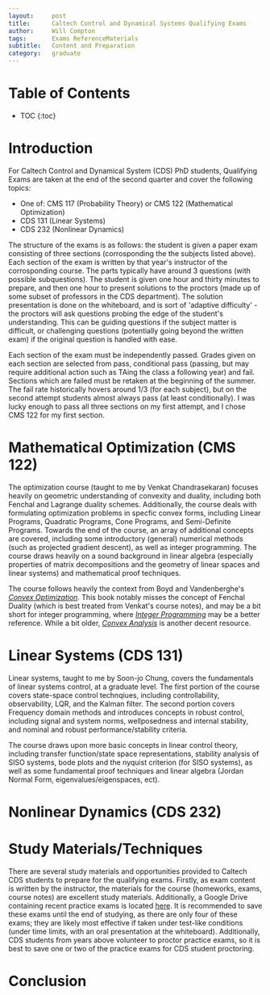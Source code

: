 ```yaml
---
layout:     post
title:      Caltech Control and Dynamical Systems Qualifying Exams
author:     Will Compton
tags: 		Exams ReferenceMaterials
subtitle:  	Content and Preparation
category:   graduate
---
```

<!-- Start Writing Below in Markdown -->
# Table of Contents

* TOC
{:toc}

# Introduction

For Caltech Control and Dynamical System (CDS) PhD students, Qualifying Exams are taken at the end of the second quarter and cover the following topics:

- One of: CMS 117 (Probability Theory) or CMS 122 (Mathematical Optimization)
- CDS 131 (Linear Systems)
- CDS 232 (Nonlinear Dynamics)

The structure of the exams is as follows: the student is given a paper exam consisting of three sections (corrosponding the the subjects listed above). Each section of the exam is written by that year's instructor of the corrosponding course. The parts typically have around 3 questions (with possible subquestions). The student is given one hour and thirty minutes to prepare, and then one hour to present solutions to the proctors (made up of some subset of professors in the CDS department). The solution presentation is done on the whiteboard, and is sort of 'adaptive difficulty' - the proctors will ask questions probing the edge of the student's understanding. This can be guiding questions if the subject matter is difficult, or challenging questions (potentially going beyond the written exam) if the original question is handled with ease.

Each section of the exam must be independently passed. Grades given on each section are selected from pass, conditional pass (passing, but may require additional action such as TAing the class a following year) and fail. Sections which are failed must be retaken at the beginning of the summer. The fail rate historically hovers around 1/3 (for each subject), but on the second attempt students almost always pass (at least conditionally). I was lucky enough to pass all three sections on my first attempt, and I chose CMS 122 for my first section.

# Mathematical Optimization (CMS 122)

The optimization course (taught to me by Venkat Chandrasekaran) focuses heavily on geometric understanding of convexity and duality, including both Fenchal and Lagrange duality schemes. Additionally, the course deals with formulating optimization problems in specfic convex forms, including Linear Programs, Quadratic Programs, Cone Programs, and Semi-Definite Programs. Towards the end of the course, an array of additional concepts are covered, including some introductory (general) numerical methods (such as projected gradient descent), as well as integer programming. The course draws heavily on a sound background in linear algebra (especially properties of matrix decompositions and the geometry of linear spaces and linear systems) and mathematical proof techniques. 

The course follows heavily the context from Boyd and Vandenberghe's [*Convex Optimization*](https://web.stanford.edu/~boyd/cvxbook/). This book notably misses the concept of Fenchal Duality (which is best treated from Venkat's course notes), and may be a bit short for integer programming, where [*Integer Programming*](https://link.springer.com/book/10.1007/978-3-319-11008-0) may be a better reference. While a bit older, [*Convex Analysis*](https://www.google.com/url?sa=t&source=web&rct=j&opi=89978449&url=https://convexoptimization.com/TOOLS/AnalyRock.pdf&ved=2ahUKEwitzLbSxdqIAxViLTQIHWBbFB4QFnoECBMQAQ&usg=AOvVaw0XiiFSd-wgoSbJvOPviK6D) is another decent resource. 

# Linear Systems (CDS 131)

Linear systems, taught to me by Soon-jo Chung, covers the fundamentals of linear systems control, at a graduate level. The first portion of the course covers state-space control technqiues, including controllability, observability, LQR, and the Kalman filter. The second portion covers Frequency domain methods and introduces concepts in robust control, including signal and system norms, wellposedness and internal stability, and nominal and robust performance/stability criteria. 

The course draws upon more basic concepts in linear control theory, including transfer function/state space representations, stability analysis of SISO systems, bode plots and the nyquist criterion (for SISO systems), as well as some fundamental proof techniques and linear algebra (Jordan Normal Form, eigenvalues/eigenspaces, ect). 

# Nonlinear Dynamics (CDS 232)

# Study Materials/Techniques

There are several study materials and opportunities provided to Caltech CDS students to prepare for the qualifying exams. Firstly, as exam content is written by the instructor, the materials for the course (homeworks, exams, course notes) are excellent study materials. Additionally, a Google Drive containing recent practice exams is located [here](https://drive.google.com/drive/folders/1YpIiN-Blaow6PZ7Nu8ZrmE2rjH_iapkP?usp=drive_link). It is recommended to save these exams until the end of studying, as there are only four of these exams; they are likely most effective if taken under test-like conditions (under time limits, with an oral presentation at the whiteboard). Additionally, CDS students from years above volunteer to proctor practice exams, so it is best to save one or two of the practice exams for CDS student proctoring. 

# Conclusion